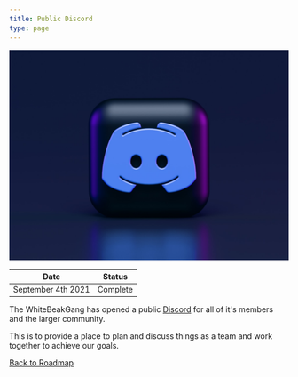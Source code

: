 ```yaml
---
title: Public Discord
type: page
---
```


![Public Discord](/images/roadmap/public-discord.jpeg "Public Discord")

| Date               | Status    |
| ------------------ | --------- |
| September 4th 2021 | Complete  |

The WhiteBeakGang has opened a public [Discord](https://discord.gg/4DhfT6Dnqg) for all of it's members and the larger community.

This is to provide a place to plan and discuss things as a team and work together to achieve our goals.

[Back to Roadmap](/roadmap)
